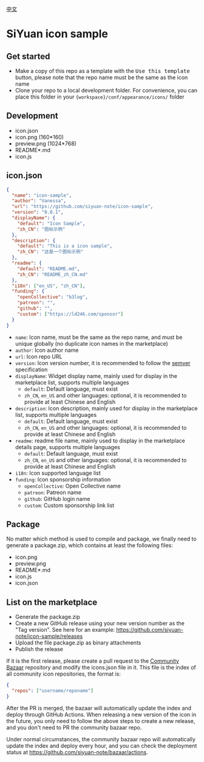 [中文](https://github.com/bearxz/harmonyos-icon/blob/main/README_zh_CN.md)

# SiYuan icon sample

## Get started

- Make a copy of this repo as a template with the <kbd>Use this template</kbd> button, please note that the repo name
  must be the same as the icon name
- Clone your repo to a local development folder. For convenience, you can place this folder in
  your `{workspace}/conf/appearance/icons/` folder

## Development

- icon.json
- icon.png (160\*160)
- preview.png (1024\*768)
- README\*.md
- icon.js

## icon.json

```json
{
  "name": "icon-sample",
  "author": "Vanessa",
  "url": "https://github.com/siyuan-note/icon-sample",
  "version": "0.0.1",
  "displayName": {
    "default": "Icon Sample",
    "zh_CN": "图标示例"
  },
  "description": {
    "default": "This is a icon sample",
    "zh_CN": "这是一个图标示例"
  },
  "readme": {
    "default": "README.md",
    "zh_CN": "README_zh_CN.md"
  },
  "i18n": ["en_US", "zh_CN"],
  "funding": {
    "openCollective": "b3log",
    "patreon": "",
    "github": "",
    "custom": ["https://ld246.com/sponsor"]
  }
}
```

- `name`: Icon name, must be the same as the repo name, and must be unique globally (no duplicate icon names in the
  marketplace)
- `author`: Icon author name
- `url`: Icon repo URL
- `version`: Icon version number, it is recommended to follow the [semver](https://semver.org/) specification
- `displayName`: Widget display name, mainly used for display in the marketplace list, supports multiple languages
  - `default`: Default language, must exist
  - `zh_CN`, `en_US` and other languages: optional, it is recommended to provide at least Chinese and English
- `description`: Icon description, mainly used for display in the marketplace list, supports multiple languages
  - `default`: Default language, must exist
  - `zh_CN`, `en_US` and other languages: optional, it is recommended to provide at least Chinese and English
- `readme`: readme file name, mainly used to display in the marketplace details page, supports multiple languages
  - `default`: Default language, must exist
  - `zh_CN`, `en_US` and other languages: optional, it is recommended to provide at least Chinese and English
- `i18n`: Icon supported language list
- `funding`: Icon sponsorship information
  - `openCollective`: Open Collective name
  - `patreon`: Patreon name
  - `github`: GitHub login name
  - `custom`: Custom sponsorship link list

## Package

No matter which method is used to compile and package, we finally need to generate a package.zip, which contains at
least the following files:

- icon.png
- preview.png
- README\*.md
- icon.js
- icon.json

## List on the marketplace

- Generate the package.zip
- Create a new GitHub release using your new version number as the "Tag version". See here for an
  example: https://github.com/siyuan-note/icon-sample/releases
- Upload the file package.zip as binary attachments
- Publish the release

If it is the first release, please create a pull request to
the [Community Bazaar](https://github.com/siyuan-note/bazaar) repository and modify the icons.json file in it. This
file is the index of all community icon repositories, the format is:

```json
{
  "repos": ["username/reponame"]
}
```

After the PR is merged, the bazaar will automatically update the index and deploy through GitHub Actions. When releasing
a new version of the icon in the future, you only need to follow the above steps to create a new release, and you
don't need to PR the community bazaar repo.

Under normal circumstances, the community bazaar repo will automatically update the index and deploy every hour,
and you can check the deployment status at https://github.com/siyuan-note/bazaar/actions.
